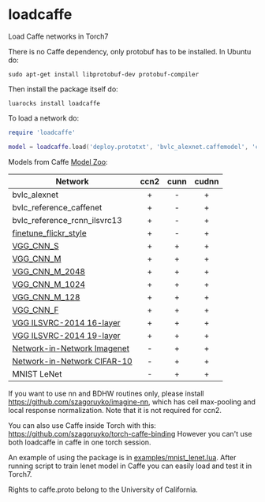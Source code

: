 loadcaffe
=========

Load Caffe networks in Torch7

There is no Caffe dependency, only protobuf has to be installed. In Ubuntu do:

```
sudo apt-get install libprotobuf-dev protobuf-compiler
```

Then install the package itself do:

```
luarocks install loadcaffe
```

To load a network do:

```lua
require 'loadcaffe'

model = loadcaffe.load('deploy.prototxt', 'bvlc_alexnet.caffemodel', 'ccn2')
```

Models from Caffe [Model Zoo](https://github.com/BVLC/caffe/wiki/Model-Zoo):

| Network  | ccn2 | cunn | cudnn |
| ------------- | :-------------: | :-------: | :---: |
| bvlc_alexnet | + | - | + |
| bvlc_reference_caffenet | + | - | + |
| bvlc_reference_rcnn_ilsvrc13 | + | - | + |
| [finetune_flickr_style](https://gist.github.com/sergeyk/034c6ac3865563b69e60) | + | - | + |
| [VGG_CNN_S](https://gist.github.com/ksimonyan/fd8800eeb36e276cd6f9)  | +  | + | + |
| [VGG_CNN_M](https://gist.github.com/ksimonyan/f194575702fae63b2829)  | +  | + | + |
| [VGG_CNN_M_2048](https://gist.github.com/ksimonyan/78047f3591446d1d7b91)  | +  | + | + |
| [VGG_CNN_M_1024](https://gist.github.com/ksimonyan/f0f3d010e6d5f0100274)  | +  | + | + |
| [VGG_CNN_M_128](https://gist.github.com/ksimonyan/976847408258292576a1)  | +  | + | + |
| [VGG_CNN_F](https://gist.github.com/ksimonyan/a32c9063ec8e1118221a)  | +  | + | + |
| [VGG ILSVRC-2014 16-layer](https://gist.github.com/ksimonyan/211839e770f7b538e2d8) | + | + | + |
| [VGG ILSVRC-2014 19-layer](https://gist.github.com/ksimonyan/3785162f95cd2d5fee77) | + | + | + |
| [Network-in-Network Imagenet](https://gist.github.com/mavenlin/d802a5849de39225bcc6) | - | + | + |
| [Network-in-Network CIFAR-10](https://gist.github.com/mavenlin/e56253735ef32c3c296d) | - | + | + |
| MNIST LeNet | - | + | + |

If you want to use nn and BDHW routines only, please install https://github.com/szagoruyko/imagine-nn, which has ceil max-pooling and local response normalization. Note that it is not required for ccn2.

You can also use Caffe inside Torch with this: https://github.com/szagoruyko/torch-caffe-binding However you can't use both loadcaffe in caffe in one torch session.

An example of using the package is in [examples/mnist_lenet.lua](examples/mnist_lenet.lua). After running script to train lenet model in Caffe you can easily load and test it in Torch7.

Rights to caffe.proto belong to the University of California.
